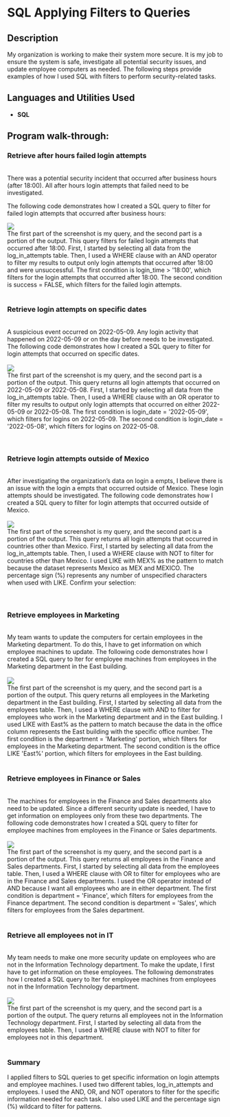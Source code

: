 <h1>SQL Applying Filters to Queries</h1>


<h2>Description</h2>
My organization is working to make their system more secure. It is my job to ensure the system is safe, investigate all potential security issues, and update employee
computers as needed. The following steps provide examples of how I used SQL with filters to perform security-related tasks.
<br />


<h2>Languages and Utilities Used</h2>

- <b>SQL</b> 



<h2>Program walk-through:</h2>

<h3>Retrieve after hours failed login attempts</h3>
<br />
There was a potential security incident that occurred after business hours (after 18:00). All after hours login attempts that failed need to be investigated.
<br />

The following code demonstrates how I created a SQL query to filter for failed login attempts that occurred after business hours:
<br />

<img src="https://github.com/DRgithubport/Applying-Filters-to-SQL-queries/assets/159063432/b0ffc730-eef7-4731-809f-aaaabb32ca7f"/>
<br />
The first part of the screenshot is my query, and the second part is a portion of the output. This query filters for failed login attempts that occurred after 18:00. First, I started by selecting all data from the log_in_attempts table. Then, I used a WHERE clause with an AND operator to filter my results to output only login attempts that occurred after 18:00 and were unsuccessful. The first condition is login_time > '18:00', which filters for the login
attempts that occurred after 18:00. The second condition is success = FALSE, which filters for the failed login attempts.
<br />
<br />
<h3>Retrieve login attempts on specific dates</h3>
<br/>
A suspicious event occurred on 2022-05-09. Any login activity that happened on 2022-05-09 or on the day before needs to be investigated.
The following code demonstrates how I created a SQL query to filter for login attempts that occurred on specific dates.
<br/>
<br/>

<img src="https://github.com/DRgithubport/Applying-Filters-to-SQL-queries/assets/159063432/749a8929-cd63-4cb5-a49e-94201ee28e46"/>
<br />
The first part of the screenshot is my query, and the second part is a portion of the output. This query returns all login attempts that occurred on 2022-05-09 or 2022-05-08. First, I started by selecting all data from the log_in_attempts table. Then, I used a WHERE clause with an OR operator to filter my results to output only login attempts that occurred on either 2022-05-09 or 2022-05-08. The first condition is login_date = '2022-05-09', which
filters for logins on 2022-05-09. The second condition is login_date = '2022-05-08', which filters for logins on 2022-05-08. <br/>
<br/>
<br/>
<h3>Retrieve login attempts outside of Mexico</h3>
<br/>
After investigating the organization’s data on login a empts, I believe there is an issue with the login a empts that occurred outside of Mexico. These login attempts should be investigated. The following code demonstrates how I created a SQL query to filter for login attempts that occurred outside of Mexico.
<br/>
<br/>
<img src="https://github.com/DRgithubport/Applying-Filters-to-SQL-queries/assets/159063432/f77a6dac-b2d5-46b6-b474-9c062e5f1458"/>
<br />
The first part of the screenshot is my query, and the second part is a portion of the output. This query returns all login attempts that occurred in countries other than Mexico. First, I started by selecting all data from the log_in_attempts table. Then, I used a WHERE clause with NOT to filter for countries other than Mexico. I used LIKE with MEX% as the pattern to match because the dataset represents Mexico as MEX and MEXICO. The percentage sign (%) represents any number of unspecified characters when used with LIKE.
Confirm your selection:  <br/>
<br/>
<br/>
<h3>Retrieve employees in Marketing</h3>
<br/>
My team wants to update the computers for certain employees in the Marketing department. To do this, I have to get information on which employee machines to update. The following code demonstrates how I created a SQL query to  lter for employee machines from employees in the Marketing department in the East building.
<br/>
<br/>
<img src="https://github.com/DRgithubport/Applying-Filters-to-SQL-queries/assets/159063432/a69cef22-97eb-49d0-8979-710041878b25"/>
<br />
The first part of the screenshot is my query, and the second part is a portion of the output. This query returns all employees in the Marketing department in the East building. First, I started by selecting all data from the employees table. Then, I used a WHERE clause with AND to filter for employees who work in the Marketing department and in the East building. I used LIKE with East% as the pattern to match because the data in the office column represents the East building with the specific office number. The first condition is the department = 'Marketing' portion, which filters for employees in the Marketing department. The second condition is the office LIKE 'East%' portion, which filters for employees in the East building.
<br/>
<br/>
<h3>Retrieve employees in Finance or Sales</h3>
<br/>
The machines for employees in the Finance and Sales departments also need to be updated. Since a different security update is needed, I have to get information on employees only from these two departments. The following code demonstrates how I created a SQL query to filter for employee machines from employees in the Finance or Sales departments.
<br/>
<br/>
<img src="https://github.com/DRgithubport/Applying-Filters-to-SQL-queries/assets/159063432/9faf36e4-6df5-4e32-b9cd-13568901c5f1"/>
<br />
The first part of the screenshot is my query, and the second part is a portion of the output. This query returns all employees in the Finance and Sales departments. First, I started by selecting all data from the employees table. Then, I used a WHERE clause with OR to filter for employees who are in the Finance and Sales departments. I used the OR operator instead of AND because I want all employees who are in either department. The first condition is department = 'Finance', which filters for employees from the Finance department. The
second condition is department = 'Sales', which filters for employees from the Sales department.
<br/>
<br/>
<h3>Retrieve all employees not in IT</h3>
<br/>
My team needs to make one more security update on employees who are not in the Information Technology department. To make the update, I first have to get information on these employees.
The following demonstrates how I created a SQL query to  lter for employee machines from employees not in the Information Technology department.
<br/>
<br/>
<img src="https://github.com/DRgithubport/Applying-Filters-to-SQL-queries/assets/159063432/061e0e5f-e452-45e4-bcc6-92e563c79fca"/>
<br />
The first part of the screenshot is my query, and the second part is a portion of the output. The query returns all employees not in the Information Technology department. First, I started by selecting all data from the employees table. Then, I used a WHERE clause with NOT to  filter for employees not in this department.
<br/>
<br/>
<h3>Summary</h3>
I applied filters to SQL queries to get specific information on login attempts and employee machines. I used two different tables, log_in_attempts and employees. I used the AND,
OR, and NOT operators to filter for the specific information needed for each task. I also used LIKE and the percentage sign (%) wildcard to filter for patterns.
</p>

<!--
 ```diff
- text in red
+ text in green
! text in orange
# text in gray
@@ text in purple (and bold)@@
```
--!>
